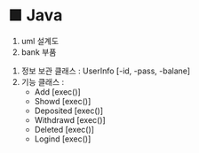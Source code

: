 # ■ Java

1. uml 설계도
2. bank 부품
1) 정보 보관 클래스 : UserInfo [-id, -pass, -balane]
2) 기능 클래스 : 
    - Add           [exec()]
    - Showd         [exec()]
    - Deposited     [exec()]
    - Withdrawd     [exec()]
    - Deleted       [exec()]
    - Logind        [exec()]
